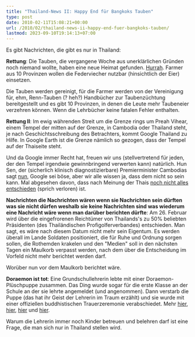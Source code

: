 ```yaml
---
title: "Thailand-News II: Happy End für Bangkoks Tauben"
type: post
date: 2010-02-11T15:08:21+00:00
url: /2010/02/thailand-news-ii-happy-end-fuer-bangkoks-tauben/
lastmod: 2023-09-10T19:14:13+07:00
---
```

Es gibt Nachrichten, die gibt es nur in Thailand:

**Rettung**: Die Tauben, die vergangene Woche aus unerklärlichen Gründen noch niemand wollte, haben eine neue Heimat gefunden. [Hurrah][1]. Farmer aus 10 Provinzen wollen die Federviecher nutzbar (hinsichtlich der Eier) einsetzen.

Die Tauben werden gereinigt, für die Farmer werden von der Vereinigung für, ehm, Renn-Tauben (? heh?) Handbücher zur Taubenzüchtung bereitgestellt und es gibt 10 Provinzen, in denen die Leute mehr Taubeneier verzehren können. Wenn die Lehrbücher keine fatalen Fehler enthalten.

**Rettung II**: Im ewig währenden Streit um die Grenze rings um Preah Vihear, einem Tempel der mitten auf der Grenze, in Cambodia oder Thailand steht, je nach Geschichtsschreibung des Betrachters, kommt Google Thailand zu Hilfe. In Google Earth ist die Grenze nämlich so gezogen, dass der Tempel auf der Thaiseite steht.

Und da Google immer Recht hat, freuen wir uns (stellvertretend für jeden, der den Tempel irgendwie gewinnbringend verwerten kann) natürlich. Hun Sen, der (sicherlich klinisch diagnostizierbare) Premierminister Cambodias sagt [nun][2], Google sei böse, aber wir alle wissen ja, dass dem nicht so sein kann. Mal abgesehen davon, dass nach Meinung der Thais [noch nicht alles entschieden][3] (sprich verloren) ist.

**Nachrichten die Nachrichten wären wenn sie Nachrichten sein dürften was sie nicht dürfen weshalb sie keine Nachrichten sind was wiederum eine Nachricht wäre wenn man darüber berichten dürfte**: Am 26. Februar wird über die eingefrorenen Reichtümer von Thailands's zu 50% beliebten Präsidenten (des Thailändischen Profigolferverbandes) entschieden. Man sagt, es wäre nach diesem Datum nicht mehr sein Eigentum. Es werden überall im Lande Soldaten positioniert, die für Ruhe und Ordnung sorgen sollen, die Rothemden krakelen und den "Medien" soll in den nächsten Tagen ein Maulkorb verpasst werden, nach dem über die Entscheidung im Vorfeld nicht mehr berichtet werden darf.

Worüber nun vor dem Maulkorb berichtet wäre.

**Doraemon ist tot**: Eine Grundschullehrerin lebte mit einer Doraemon-Plüschpuppe zusammen. Das Ding wurde sogar für die erste Klasse an der Schule an der sie lehrte angemeldet (und angenommen). Dann verstarb die Puppe (das hat ihr Geist der Lehrerin im Traum erzählt) und sie wurde mit einer offiziellen buddhistischen Trauerzeremonie verabschiedet. Mehr [hier][4], [hier][5], [hier][6] und [hier][7].

Warum die Lehrerin immer noch Kinder betreuen und belehren darf ist eine Frage, die man sich nur in Thailand stellen wird.

 [1]: http://www.nationmultimedia.com/home/2010/02/07/national/Farmers-offer-to-take-Sanam-Luang-pigeons-30121974.html
 [2]: http://www.reuters.com/article/idUSSGE61406G20100205
 [3]: http://www.nationmultimedia.com/2010/02/11/politics/politics_30122347.php
 [4]: http://pantip.com/cafe/chalermthai/topic/A8841230/A8841230.html
 [5]: http://hilight.kapook.com/view/45972
 [6]: http://www.youtube.com/watch?v=NNFv7PN7P-Y "Video"
 [7]: http://www.youtube.com/watch?v=fRwM1X77YrA "Video"
